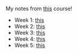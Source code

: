 My notes from [this](https://www.coursera.org/learn/competitive-data-science/home/welcome) course!

- Week 1: [this](../../_post/how-to-win-data-science-competition-learn-from-top-kaggler/2020-04-27-week1.md)
- Week 2: [this]()
- Week 3: [this]()
- Week 4: [this](./2020-04-27-week4.md)
- Week 5: [this]()
